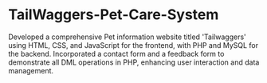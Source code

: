 # TailWaggers-Pet-Care-System
Developed a comprehensive Pet information website titled 'Tailwaggers' using HTML, CSS, and JavaScript for the frontend, with PHP and MySQL for the backend. Incorporated a contact form and a feedback form to demonstrate all DML operations in PHP, enhancing user interaction and data management.
